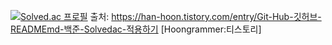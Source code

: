 

<!--
**syeongk/syeongk** is a ✨ _special_ ✨ repository because its `README.md` (this file) appears on your GitHub profile.

Here are some ideas to get you started:

- 🔭 I’m currently working on ... iOS + Spring Boot 앱 개발
- 🌱 I’m currently learning ...
- 👯 I’m looking to collaborate on ...
- 🤔 I’m looking for help with ...
- 💬 Ask me about ... Java, Spring Boot, MySQL
- 📫 How to reach me: ...
- 😄 Pronouns: ...
- ⚡ Fun fact: ...
-->

[![Solved.ac 프로필](http://mazassumnida.wtf/api/v2/generate_badge?boj=imsyk)](https://solved.ac/imsyk)​
출처: https://han-hoon.tistory.com/entry/Git-Hub-깃허브-READMEmd-백준-Solvedac-적용하기 [Hoongrammer:티스토리]
